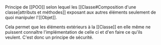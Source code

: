 Principe de [[POO]] selon lequel les [[Classe#Composition d'une classe|attributs et méthodes]] exposant aux autres éléments seulement de quoi manipuler l'[[Objet]].

Cela permet que les éléments extérieurs à la [[Classe]] en elle même ne puissent connaître l'implémentation de celle ci et d'en faire ce qu'ils veulent.
C'est donc un principe de sécurité.